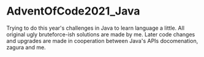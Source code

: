 # AdventOfCode2021_Java

Trying to do this year's challenges in Java to learn language a little.
All original ugly bruteforce-ish solutions are made by me.
Later code changes and upgrades are made in cooperation between Java's APIs docomenation, zagura and me.
